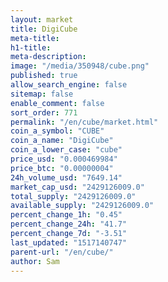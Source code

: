 ```yaml
---
layout: market
title: DigiCube
meta-title: 
h1-title: 
meta-description: 
image: "/media/350948/cube.png"
published: true
allow_search_engine: false
sitemap: false
enable_comment: false
sort_order: 771
permalink: "/en/cube/market.html"
coin_a_symbol: "CUBE"
coin_a_name: "DigiCube"
coin_a_lower_case: "cube"
price_usd: "0.000469984"
price_btc: "0.00000004"
24h_volume_usd: "7649.14"
market_cap_usd: "2429126009.0"
total_supply: "2429126009.0"
available_supply: "2429126009.0"
percent_change_1h: "0.45"
percent_change_24h: "41.7"
percent_change_7d: "-3.51"
last_updated: "1517140747"
parent-url: "/en/cube/"
author: Sam
---
```


